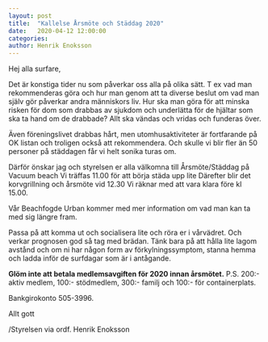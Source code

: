 ```yaml
---
layout: post
title:  "Kallelse Årsmöte och Städdag 2020"
date:   2020-04-12 12:00:00
categories: 
author: Henrik Enoksson
---
```

Hej alla surfare,

Det är konstiga tider nu som påverkar oss alla på olika sätt. T ex vad man rekommenderas göra och hur man genom att ta diverse beslut om vad man själv gör påverkar andra människors liv. Hur ska man göra för att minska risken för dom som drabbas av sjukdom och underlätta för de hjältar som ska ta hand om de drabbade? Allt ska vändas och vridas och funderas över.

Även föreningslivet drabbas hårt, men utomhusaktiviteter är fortfarande på OK listan och troligen också att rekommendera. Och skulle vi blir fler än 50 personer på städdagen får vi helt sonika turas om.

Därför önskar jag och styrelsen er alla välkomna till Årsmöte/Städdag på Vacuum beach
Vi träffas 11.00 för att börja städa upp lite
Därefter blir det korvgrillning och årsmöte vid 12.30
Vi räknar med att vara klara före kl 15.00.

Vår Beachfogde Urban kommer med mer information om vad man kan ta med sig längre fram.

Passa på att komma ut och socialisera lite och röra er i vårvädret. Och verkar prognosen god så tag med brädan. Tänk bara på att hålla lite lagom avstånd och om ni har någon form av förkylningssymptom, stanna hemma och ladda inför de surfdagar som är i antågande.

**Glöm inte att betala medlemsavgiften för 2020 innan årsmötet.**
P.S. 200:- aktiv medlem, 100:- stödmedlem, 300:- familj och 100:- för containerplats.

Bankgirokonto 505-3996.

Allt gott

/Styrelsen via ordf. Henrik Enoksson

















